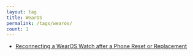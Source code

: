 ```yaml
---
layout: tag
title: WearOS
permalink: /tags/wearos/
count: 1
---
```


- [Reconnecting a WearOS Watch after a Phone Reset or Replacement](https://blog.mcfisch.com/android/Reconnect-WearOS-Watch-after-Phone-Reset/)
